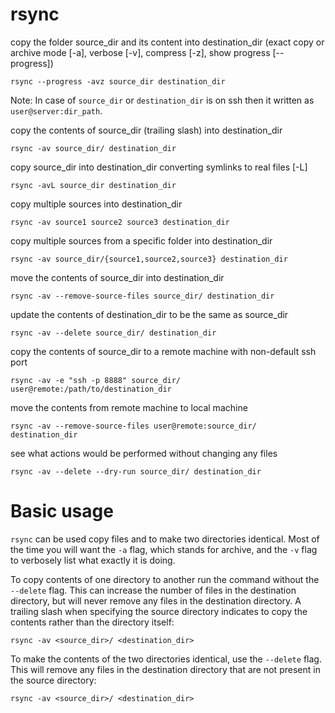 # rsync


copy the folder source_dir and its content into destination_dir (exact copy or archive mode [-a], verbose [-v], compress [-z], show progress [--progress])

    rsync --progress -avz source_dir destination_dir

Note: In case of `source_dir` or `destination_dir` is on ssh then it written as `user@server:dir_path`.


copy the contents of source_dir (trailing slash) into destination_dir

    rsync -av source_dir/ destination_dir


copy source_dir into destination_dir converting symlinks to real files [-L]

    rsync -avL source_dir destination_dir


copy multiple sources into destination_dir

    rsync -av source1 source2 source3 destination_dir


copy multiple sources from a specific folder into destination_dir

    rsync -av source_dir/{source1,source2,source3} destination_dir


move the contents of source_dir into destination_dir

    rsync -av --remove-source-files source_dir/ destination_dir


update the contents of destination_dir to be the same as source_dir

    rsync -av --delete source_dir/ destination_dir


copy the contents of source_dir to a remote machine with non-default ssh port

    rsync -av -e "ssh -p 8888" source_dir/ user@remote:/path/to/destination_dir


move the contents from remote machine to local machine

    rsync -av --remove-source-files user@remote:source_dir/ destination_dir


see what actions would be performed without changing any files

    rsync -av --delete --dry-run source_dir/ destination_dir



# Basic usage

`rsync` can be used copy files and to make two directories identical.  Most of
the time you will want the `-a` flag, which stands for archive, and the `-v`
flag to verbosely list what exactly it is doing.

To copy contents of one directory to another run the command without the
`--delete` flag. This can increase the number of files in the destination
directory, but will never remove any files in the destination directory. A
trailing slash when specifying the source directory indicates to copy the
contents rather than the directory itself:

    rsync -av <source_dir>/ <destination_dir>


To make the contents of the two directories identical, use the `--delete` flag.
This will remove any files in the destination directory that are not present in
the source directory:

    rsync -av <source_dir>/ <destination_dir>


